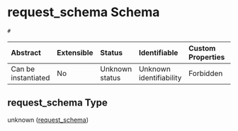 # request\_schema Schema

```txt
#
```



| Abstract            | Extensible | Status         | Identifiable            | Custom Properties | Additional Properties | Access Restrictions | Defined In                                                                            |
| :------------------ | :--------- | :------------- | :---------------------- | :---------------- | :-------------------- | :------------------ | :------------------------------------------------------------------------------------ |
| Can be instantiated | No         | Unknown status | Unknown identifiability | Forbidden         | Allowed               | none                | [post-request.schema.json](../../out/post-request.schema.json "open original schema") |

## request\_schema Type

unknown ([request\_schema](post-request.md))
